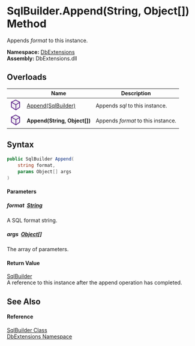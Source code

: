 SqlBuilder.Append(String, Object[]) Method
==========================================
Appends *format* to this instance.
  
**Namespace:** [DbExtensions][1]  
**Assembly:** DbExtensions.dll

Overloads
---------

|                  | Name                         | Description                        |
| ---------------- | ---------------------------- | ---------------------------------- |
| ![Public method] | [Append(SqlBuilder)][2]      | Appends *sql* to this instance.    |
| ![Public method] | **Append(String, Object[])** | Appends *format* to this instance. |


Syntax
------

```csharp
public SqlBuilder Append(
	string format,
	params Object[] args
)
```

#### Parameters

##### *format*  [String][3]
A SQL format string.

##### *args*  [Object][4][]
The array of parameters.

#### Return Value
[SqlBuilder][5]  
A reference to this instance after the append operation has completed.

See Also
--------

#### Reference
[SqlBuilder Class][5]  
[DbExtensions Namespace][1]  

[1]: ../README.md
[2]: Append.md
[3]: https://learn.microsoft.com/dotnet/api/system.string
[4]: https://learn.microsoft.com/dotnet/api/system.object
[5]: README.md
[Public method]: ../../icons/pubmethod.svg "Public method"